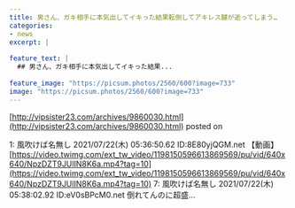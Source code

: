 ```yaml
---
title: 男さん、ガキ相手に本気出してイキった結果転倒してアキレス腱が逝ってしまう…
categories:
- news
excerpt: |
  
feature_text: |
  ## 男さん、ガキ相手に本気出してイキった結果...
  
feature_image: "https://picsum.photos/2560/600?image=733"
image: "https://picsum.photos/2560/600?image=733"
---
```


[http://vipsister23.com/archives/9860030.html](http://vipsister23.com/archives/9860030.html)
posted on 

<!--more-->

1: 風吹けば名無し 2021/07/22(木) 05:36:50.62 ID:8E80yjQGM.net 【動画】[https://video.twimg.com/ext_tw_video/1198150596613869569/pu/vid/640x640/NpzDZT9JUlIN8K6a.mp4?tag=10](https://video.twimg.com/ext_tw_video/1198150596613869569/pu/vid/640x640/NpzDZT9JUlIN8K6a.mp4?tag=10) 7: 風吹けば名無し 2021/07/22(木) 05:38:02.92 ID:eV0sBPcM0.net 倒れてんのに超盛...
